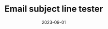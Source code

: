---
categories:
- Content
date: 2023-09-01
description: The Email Subject Line Tester that will score your overall subject line quality and rate its ability to result in open and click-through rates.
link: https://coschedule.com/email-subject-line-tester
pricing:
tags:
- Email
title: Email subject line tester
---